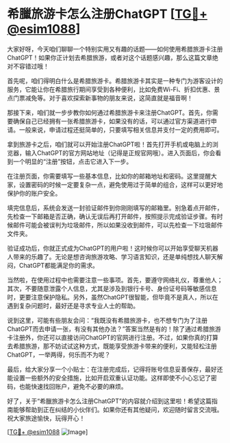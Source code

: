 # 希臘旅游卡怎么注册ChatGPT [[TG💪+ @esim1088](https://t.me/s/esim1088)]

大家好呀，今天咱们聊聊一个特别实用又有趣的话题——如何使用希腊旅游卡注册ChatGPT！如果你正计划去希腊旅游，或者对这个话题感兴趣，那么这篇文章绝对不容错过哦！

首先呢，咱们得明白什么是希腊旅游卡。希腊旅游卡其实是一种专门为游客设计的服务，它能让你在希腊旅行期间享受到各种便利，比如免费Wi-Fi、折扣优惠、景点门票减免等。对于喜欢探索新事物的朋友来说，这简直就是福音啊！

那接下来，咱们就一步步教你如何通过希腊旅游卡来注册ChatGPT。首先，你需要确保自己已经拥有一张希腊旅游卡，如果没有的话，可以通过官方渠道进行申请。一般来说，申请过程还挺简单的，只要填写相关信息并支付一定的费用即可。

拿到旅游卡之后，咱们就可以开始注册ChatGPT啦！首先打开手机或电脑上的浏览器，输入ChatGPT的官方网站地址（记得是正规官网哦）。进入页面后，你会看到一个明显的“注册”按钮，点击它进入下一步。

在注册页面，你需要填写一些基本信息，比如你的邮箱地址和密码。这里提醒大家，设置密码的时候一定要复杂一点，避免使用过于简单的组合，这样可以更好地保护你的账户安全。

填完信息后，系统会发送一封验证邮件到你刚刚填写的邮箱里。别急着点开邮件，先检查一下邮箱是否正确，确认无误后再打开邮件，按照提示完成验证步骤。有时候邮件可能会被误判为垃圾邮件，所以如果没收到邮件，可以先检查一下垃圾邮件文件夹。

验证成功后，你就正式成为ChatGPT的用户啦！这时候你可以开始享受聊天机器人带来的乐趣了。无论是想咨询旅游攻略、学习语言知识，还是单纯想找人聊天解闷，ChatGPT都能满足你的需求。

当然啦，在使用过程中也需要注意一些事项。首先，要遵守网络礼仪，尊重他人；其次，不要随意泄露个人信息，尤其是涉及到银行卡号、身份证号码等敏感信息时，更要注意保护隐私。另外，虽然ChatGPT很智能，但毕竟不是真人，所以在遇到复杂问题时，最好还是寻求专业人士的帮助。

说到这里，可能有些朋友会问：“我既没有希腊旅游卡，也不想专门为了注册ChatGPT而去申请一张，有没有其他办法？”答案当然是有的！除了通过希腊旅游卡注册外，你还可以直接访问ChatGPT的官网进行注册。不过，如果你真的打算去希腊旅游，那不妨试试这种方式，既能享受旅游卡带来的便利，又能轻松注册ChatGPT，一举两得，何乐而不为呢？

最后，给大家分享一个小贴士：在注册完成后，记得将账号信息妥善保存，最好还能设置一些额外的安全措施，比如开启双重认证功能。这样即使不小心忘记了密码，也能快速找回账户，避免不必要的麻烦。

好了，关于“希臘旅游卡怎么注册ChatGPT”的内容就介绍到这里啦！希望这篇指南能够帮助到正在纠结的小伙伴们。如果你还有其他疑问，欢迎随时留言交流哦。祝大家旅途愉快，玩得开心！

[[TG💪+ @esim1088](https://t.me/s/esim1088) ![Image](https://i.postimg.cc/4NQfJmqS/Snipaste-2025-05-13-00-14-12.png)]